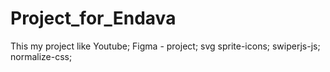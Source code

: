 # Project_for_Endava
This my project like Youtube;
Figma - project;
svg sprite-icons;
swiperjs-js;
normalize-css;
